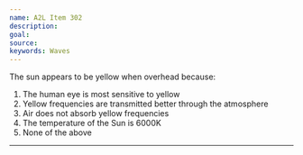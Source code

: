 ```yaml
---
name: A2L Item 302
description: 
goal: 
source: 
keywords: Waves
---
```


The sun appears to be yellow when overhead because:

1. The human eye is most sensitive to yellow
2. Yellow frequencies are transmitted better through the atmosphere
3. Air does not absorb yellow frequencies
4. The temperature of the Sun is 6000K
5. None of the above


<hr/>


